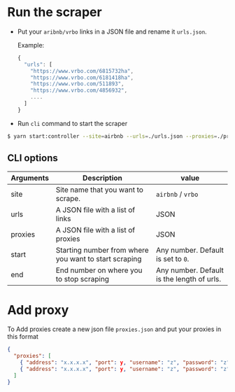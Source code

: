 # Run the scraper

- Put your `aribnb/vrbo` links in a JSON file and rename it `urls.json`.

  Example:

  ```js
  {
    "urls": [
      "https://www.vrbo.com/6815732ha",
      "https://www.vrbo.com/6181418ha",
      "https://www.vrbo.com/511893",
      "https://www.vrbo.com/4856932",
      ....
    ]
  }
  ```

- Run `cli` command to start the scraper

```bash
$ yarn start:controller --site=airbnb --urls=./urls.json --proxies=./proxies.json --start=10 --end=200
```

## CLI options

| Arguments | Description                                           | value                                      |
| --------- | ----------------------------------------------------- | ------------------------------------------ |
| site      | Site name that you want to scrape.                    | `airbnb` / `vrbo`                          |
| urls      | A JSON file with a list of links                      | JSON                                       |
| proxies   | A JSON file with a list of proxies                    | JSON                                       |
| start     | Starting number from where you want to start scraping | Any number. Default is set to `0`.         |
| end       | End number on where you to stop scraping              | Any number. Default is the length of urls. |

# Add proxy

To Add proxies create a new json file `proxies.json` and put your proxies in this format

```json
{
  "proxies": [
    { "address": "x.x.x.x", "port": y, "username": "z", "password": "z" },
    { "address": "x.x.x.x", "port": y, "username": "z", "password": "z" }
  ]
}
```
